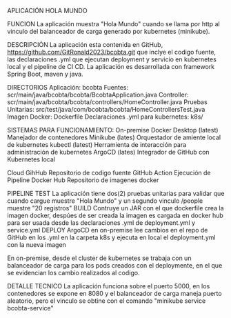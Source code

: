 APLICACIÓN HOLA MUNDO

FUNCION
La aplicación muestra "Hola Mundo" cuando se llama por http al vinculo del
balanceador de carga generado por kubernetes (minikube).

DESCRIPCIÓN
La aplicación esta contenida en GitHub, https://github.com/GitRonald2023/bcobta.git
que inclye el codigo fuente, las declaraciones .yml que ejecutan deployment y servicio
en kubernetes local y el pipeline de CI CD.
La aplicación es desarrollada con framework Spring Boot, maven y java.

DIRECTORIOS
Aplicación: bcobta
Fuentes: scr/main/java/bcobta/bcobta/BcobtaApplication.java
Controller: scr/main/java/bcobta/bcobta/controllers/HomeController.java
Pruebas Unitarias: src/test/java/com/bcobta/bcobta/HomeControllersTest.java
Imagen Docker: Dockerfile
Declaraciones .yml para kubernetes: k8s/

SISTEMAS PARA FUNCIONAMIENTO:
On-premise
Docker Desktop (latest)
Manejador de contenedores
Minikube (lates)
Orquestador de amiente local de kubernetes
kubectl (latest)
Herramienta de interacción para administración de kubernetes
ArgoCD (lates)
Integrador de GitHub con Kubernetes local

Cloud
GihHub 
Repositorio de codigo fuente
GitHub Action
Ejecución de Pipeline
Docker Hub
Repositorio de imagenes docker

PIPELINE
TEST
La aplicación tiene dos(2) pruebas unitarias para validar que cuando 
cargue muestre "Hola Mundo" y un segundo vinculo /people muestre
"20 registros"
BUILD
Contruye un JAR con el que dockerfile crea la imagen docker, despúes
de ser creada la imagen es cargada en docker hub para ser usada desde
las declaraciones .yml de deployment.yml y service.yml 
DEPLOY
ArgoCD en on-premise lee cambios en el repo de GitHub en los .yml en 
la carpeta k8s y ejecuta en local el deployment.yml con la nueva imagen

En on-premise, desde el cluster de kubernetes se trabaja con un balanceador 
de carga para los pods creados con el deploymente, en el que se evidencian 
los cambio realizados al codigo.

DETALLE TECNICO
La aplicación funciona sobre el puerto 5000, en los contenedores se expone en 8080
y el balanceador de carga maneja puerto aleatorio, pero el vinculo se obtine con 
el comando "minikube service bcobta-service"




